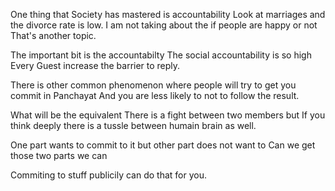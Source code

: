 One thing that Society has mastered is accountability
Look at marriages and the divorce rate is low.
I am not taking about the if people are happy or not
That's another topic.

The important bit is the accountabilty
The social accountability is so high
Every Guest increase the barrier to reply.

There is other common phenomenon
where people will try to get you commit in Panchayat
And you are less likely to not to follow the result.

What will be the equivalent 
There is a fight between two members 
but If you think deeply there is a tussle between 
humain brain as well.

One part wants to commit to it
but other part does not want to
Can we get those two parts we can

Commiting to stuff publicily can do that for you.